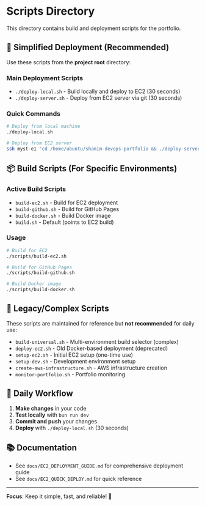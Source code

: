 # Scripts Directory

This directory contains build and deployment scripts for the portfolio.

## 🚀 Simplified Deployment (Recommended)

Use these scripts from the **project root** directory:

### Main Deployment Scripts
- `./deploy-local.sh` - Build locally and deploy to EC2 (30 seconds)
- `./deploy-server.sh` - Deploy from EC2 server via git (30 seconds)

### Quick Commands
```bash
# Deploy from local machine
./deploy-local.sh

# Deploy from EC2 server  
ssh myst-e1 "cd /home/ubuntu/shamim-devops-portfolio && ./deploy-server.sh"
```

## 📦 Build Scripts (For Specific Environments)

### Active Build Scripts
- `build-ec2.sh` - Build for EC2 deployment
- `build-github.sh` - Build for GitHub Pages  
- `build-docker.sh` - Build Docker image
- `build.sh` - Default (points to EC2 build)

### Usage
```bash
# Build for EC2
./scripts/build-ec2.sh

# Build for GitHub Pages
./scripts/build-github.sh

# Build Docker image
./scripts/build-docker.sh
```

## 🔧 Legacy/Complex Scripts

These scripts are maintained for reference but **not recommended** for daily use:

- `build-universal.sh` - Multi-environment build selector (complex)
- `deploy-ec2.sh` - Old Docker-based deployment (deprecated)
- `setup-ec2.sh` - Initial EC2 setup (one-time use)
- `setup-dev.sh` - Development environment setup
- `create-aws-infrastructure.sh` - AWS infrastructure creation
- `monitor-portfolio.sh` - Portfolio monitoring

## 🎯 Daily Workflow

1. **Make changes** in your code
2. **Test locally** with `bun run dev`
3. **Commit and push** your changes
4. **Deploy** with `./deploy-local.sh` (30 seconds)

## 📚 Documentation

- See `docs/EC2_DEPLOYMENT_GUIDE.md` for comprehensive deployment guide
- See `docs/EC2_QUICK_DEPLOY.md` for quick reference

---

**Focus**: Keep it simple, fast, and reliable! 🚀
